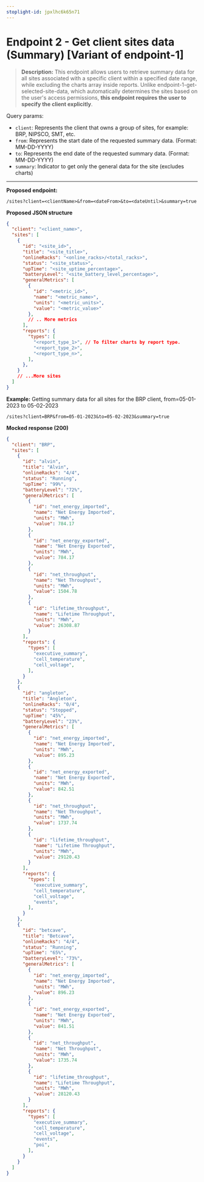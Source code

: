 ```yaml
---
stoplight-id: jpxlhc6k65n71
---
```


# Endpoint 2 - Get client sites data (Summary) [Variant of endpoint-1]

> **Description:** This endpoint allows users to retrieve summary data for all sites associated with a specific client within a specified date range, while excluding the charts array inside reports. Unlike endpoint-1-get-selected-site-data, which automatically determines the sites based on the user's access permissions, **this endpoint requires the user to specify the client explicitly**.

Query params:
- `client`: Represents the client that owns a group of sites, for example: BRP, NIPSCO, SMT, etc.
- `from`: Represents the start date of the requested summary data. (Format: MM-DD-YYYY)
- `to`: Represents the end date of the requested summary data. (Format: MM-DD-YYYY)
- `summary`: Indicator to get only the general data for the site (excludes charts)

---

**Proposed endpoint:**
```
/sites?client=<clientName>&from=<dateFrom>&to=<dateUntil>&summary=true
```

**Proposed JSON structure**

```json
{
  "client": "<client_name>",
  "sites": [
    {
      "id": "<site_id>",
      "title": "<site_title>",
      "onlineRacks": "<online_racks>/<total_racks>",
      "status": "<site_status>",
      "upTime": "<site_uptime_percentage>",
      "batteryLevel": "<site_battery_level_percentage>",
      "generalMetrics": [
        {
          "id": "<metric_id>",
          "name": "<metric_name>",
          "units": "<metric_units>",
          "value": "<metric_value>"
        },
        // .. More metrics
      ],
      "reports": {
        "types": [
          "<report_type_1>", // To filter charts by report type.
          "<report_type_2>",
          "<report_type_n>",
        ],
      },
    }
    // ...More sites 
  ]
}

```

**Example:**
Getting summary data for all sites for the BRP client, from=05-01-2023 to 05-02-2023

```
/sites?client=BRP&from=05-01-2023&to=05-02-2023&summary=true
```

**Mocked response (200)**

```json
{
  "client": "BRP",
  "sites": [
    {
      "id": "alvin",
      "title": "Alvin",
      "onlineRacks": "4/4",
      "status": "Running",
      "upTime": "99%",
      "batteryLevel": "72%",
      "generalMetrics": [
        {
          "id": "net_energy_imported",
          "name": "Net Energy Imported",
          "units": "MWh",
          "value": 784.17
        },
        {
          "id": "net_energy_exported",
          "name": "Net Energy Exported",
          "units": "MWh",
          "value": 784.17
        },
        {
          "id": "net_throughput",
          "name": "Net Throughput",
          "units": "MWh",
          "value": 1504.78
        },
        {
          "id": "lifetime_throughput",
          "name": "Lifetime Throughput",
          "units": "MWh",
          "value": 26308.87
        }
      ],
      "reports": {
        "types": [
          "executive_summary",
          "cell_temperature",
          "cell_voltage",
        ],
      }
    },
    {
      "id": "angleton",
      "title": "Angleton",
      "onlineRacks": "0/4",
      "status": "Stopped",
      "upTime": "45%",
      "batteryLevel": "23%",
      "generalMetrics": [
        {
          "id": "net_energy_imported",
          "name": "Net Energy Imported",
          "units": "MWh",
          "value": 895.23
        },
        {
          "id": "net_energy_exported",
          "name": "Net Energy Exported",
          "units": "MWh",
          "value": 842.51
        },
        {
          "id": "net_throughput",
          "name": "Net Throughput",
          "units": "MWh",
          "value": 1737.74
        },
        {
          "id": "lifetime_throughput",
          "name": "Lifetime Throughput",
          "units": "MWh",
          "value": 29120.43
        }
      ],
      "reports": {
        "types": [
          "executive_summary",
          "cell_temperature",
          "cell_voltage",
          "events",
        ],
      }
    },
    {
      "id": "betcave",
      "title": "Betcave",
      "onlineRacks": "4/4",
      "status": "Running",
      "upTime": "65%",
      "batteryLevel": "73%",
      "generalMetrics": [
        {
          "id": "net_energy_imported",
          "name": "Net Energy Imported",
          "units": "MWh",
          "value": 896.23
        },
        {
          "id": "net_energy_exported",
          "name": "Net Energy Exported",
          "units": "MWh",
          "value": 841.51
        },
        {
          "id": "net_throughput",
          "name": "Net Throughput",
          "units": "MWh",
          "value": 1735.74
        },
        {
          "id": "lifetime_throughput",
          "name": "Lifetime Throughput",
          "units": "MWh",
          "value": 28120.43
        }
      ],
      "reports": {
        "types": [
          "executive_summary",
          "cell_temperature",
          "cell_voltage",
          "events",
          "poi",
        ],
      }
    }
  ]
}

```